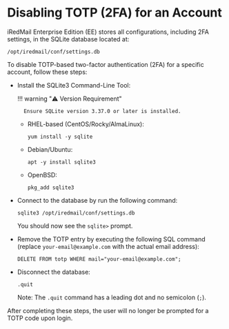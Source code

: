 # Disabling TOTP (2FA) for an Account

iRedMail Enterprise Edition (EE) stores all configurations, including 2FA
settings, in the SQLite database located at:

```
/opt/iredmail/conf/settings.db
```

To disable TOTP-based two-factor authentication (2FA) for a specific account,
follow these steps:

- Install the SQLite3 Command-Line Tool:

    !!! warning "⚠️  Version Requirement"

        Ensure SQLite version 3.37.0 or later is installed.

    - RHEL-based (CentOS/Rocky/AlmaLinux):
      ```
      yum install -y sqlite
      ```

    - Debian/Ubuntu:
      ```
      apt -y install sqlite3
      ```

    - OpenBSD:
      ```
      pkg_add sqlite3
      ```

- Connect to the database by run the following command:

    ```
    sqlite3 /opt/iredmail/conf/settings.db
    ```

    You should now see the `sqlite>` prompt.

- Remove the TOTP entry by executing the following SQL command (replace `your-email@example.com` with the actual email address):

    ```
    DELETE FROM totp WHERE mail="your-email@example.com";
    ```

- Disconnect the database:

    ```
    .quit
    ```

    Note: The `.quit` command has a leading dot and no semicolon (`;`).

After completing these steps, the user will no longer be prompted for a TOTP code upon login.
